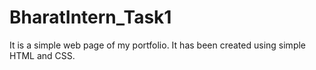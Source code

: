 # BharatIntern_Task1
It is a simple web page of my portfolio. It has been created using simple HTML and CSS.
